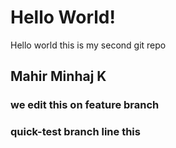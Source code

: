 # Hello World!

Hello world this is my second git repo

## Mahir Minhaj K
### we edit this on feature branch
### quick-test branch line this 